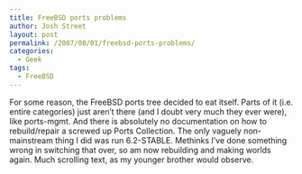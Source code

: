 ```yaml
---
title: FreeBSD ports problems
author: Josh Street
layout: post
permalink: /2007/08/01/freebsd-ports-problems/
categories:
  - Geek
tags:
  - FreeBSD
---
```

For some reason, the FreeBSD ports tree decided to eat itself. Parts of it (i.e. entire categories) just aren&#8217;t there (and I doubt very much they ever were), like ports-mgmt. And there is absolutely no documentation on how to rebuild/repair a screwed up Ports Collection. The only vaguely non-mainstream thing I did was run 6.2-STABLE. Methinks I&#8217;ve done something wrong in switching that over, so am now rebuilding and making worlds again. Much scrolling text, as my younger brother would observe.